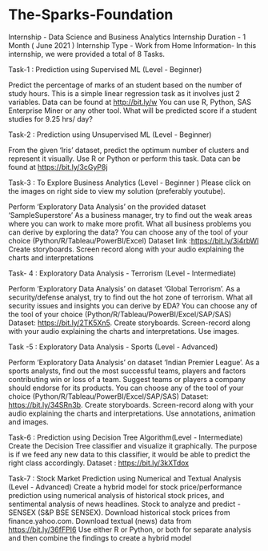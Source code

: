 # The-Sparks-Foundation

Internship - Data Science and Business Analytics Internship
Duration - 1 Month ( June 2021 ) 
Internship Type - Work from Home 
Information- In this internship, we were provided a total of 8 Tasks.

Task-1 : Prediction using Supervised ML (Level - Beginner)

Predict the percentage of marks of an student based on the number of study hours. This is a simple linear regression task as it involves just 2 variables. Data can be found at http://bit.ly/w You can use R, Python, SAS Enterprise Miner or any other tool. What will be predicted score if a student studies for 9.25 hrs/ day?

Task-2 : Prediction using Unsupervised ML (Level - Beginner)


From the given ‘Iris’ dataset, predict the optimum number of clusters and represent it visually. Use R or Python or perform this task. Data can be found at https://bit.ly/3cGyP8j

Task-3 : To Explore Business Analytics (Level - Beginner )
Please click on the images on right side to view my solution (preferably youtube).

Perform ‘Exploratory Data Analysis’ on the provided dataset ‘SampleSuperstore’ As a business manager, try to find out the weak areas where you can work to make more profit. What all business problems you can derive by exploring the data? You can choose any of the tool of your choice (Python/R/Tableau/PowerBI/Excel) Dataset link :https://bit.ly/3i4rbWl Create storyboards. Screen record along with your audio explaining the charts and interpretations

Task- 4 : Exploratory Data Analysis - Terrorism (Level - Intermediate)

Perform ‘Exploratory Data Analysis’ on dataset ‘Global Terrorism’. As a security/defense analyst, try to find out the hot zone of terrorism. What all security issues and insights you can derive by EDA? You can choose any of the tool of your choice 
(Python/R/Tableau/PowerBI/Excel/SAP/SAS) Dataset: https://bit.ly/2TK5Xn5. Create storyboards. Screen-record along with 
your audio explaining the charts and interpretations. Use images.

Task -5 : Exploratory Data Analysis - Sports (Level - Advanced)

Perform ‘Exploratory Data Analysis’ on dataset ‘Indian Premier League’. As a sports analysts, find out the most successful teams, players and factors 
contributing win or loss of a team. Suggest teams or players a company should endorse for its products. You can choose any of the tool of your choice 
(Python/R/Tableau/PowerBI/Excel/SAP/SAS) Dataset: https://bit.ly/34SRn3b. Create storyboards. Screen-record along with your audio 
explaining the charts and interpretations. Use annotations, animation and 
images.

Task-6 : Prediction using Decision Tree Algorithm(Level - Intermediate)
Create the Decision Tree classifier and visualize it graphically. The purpose is if we feed any new data to this classifier, it would be able to 
predict the right class accordingly. Dataset : https://bit.ly/3kXTdox

Task-7 : Stock Market Prediction using Numerical and Textual Analysis (Level - Advanced)
Create a hybrid model for stock price/performance prediction using numerical analysis of historical stock prices, and sentimental analysis of news headlines. Stock to analyze and predict - SENSEX (S&P BSE SENSEX). Download historical stock prices from finance.yahoo.com. Download textual (news) data from https://bit.ly/36fFPI6 Use either R or Python, or both for separate analysis and then combine the findings to create a hybrid model
